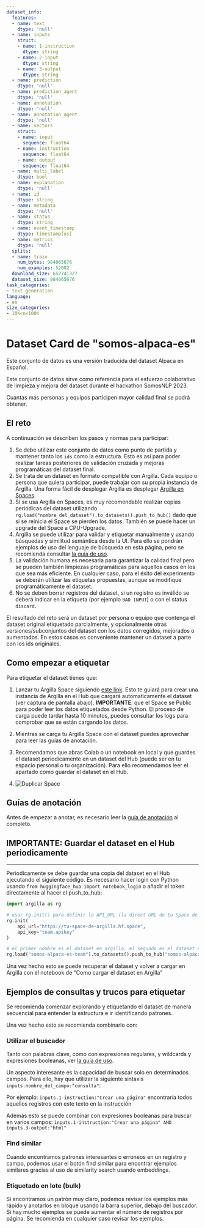 ```yaml
---
dataset_info:
  features:
  - name: text
    dtype: 'null'
  - name: inputs
    struct:
    - name: 1-instruction
      dtype: string
    - name: 2-input
      dtype: string
    - name: 3-output
      dtype: string
  - name: prediction
    dtype: 'null'
  - name: prediction_agent
    dtype: 'null'
  - name: annotation
    dtype: 'null'
  - name: annotation_agent
    dtype: 'null'
  - name: vectors
    struct:
    - name: input
      sequence: float64
    - name: instruction
      sequence: float64
    - name: output
      sequence: float64
  - name: multi_label
    dtype: bool
  - name: explanation
    dtype: 'null'
  - name: id
    dtype: string
  - name: metadata
    dtype: 'null'
  - name: status
    dtype: string
  - name: event_timestamp
    dtype: timestamp[us]
  - name: metrics
    dtype: 'null'
  splits:
  - name: train
    num_bytes: 984065676
    num_examples: 52002
  download_size: 652741327
  dataset_size: 984065676
task_categories:
- text-generation
language:
- es
size_categories:
- 10K<n<100K
---
```

# Dataset Card de "somos-alpaca-es"

Este conjunto de datos es una versión traducida del dataset Alpaca en Español. 

Este conjunto de datos sirve como referencia para el esfuerzo colaborativo de limpieza y mejora del dataset durante el hackathon SomosNLP 2023.

Cuantas más personas y equipos participen mayor calidad final se podrá obtener. 

## El reto

A continuación se describen los pasos y normas para participar:

1. Se debe utilizar este conjunto de datos como punto de partida y mantener tanto los `ids` como la estructura. Esto es así para poder realizar tareas posteriores de validación cruzada y mejoras programáticas del dataset final.
2. Se trata de un dataset en formato compatible con Argilla. Cada equipo o persona que quiera participar, puede trabajar con su propia instancia de Argilla. Una forma fácil de desplegar Argilla es desplegar [Argilla en Spaces](https://huggingface.co/new-space?template=argilla/argilla-template-space).
3. Si se usa Argilla en Spaces, es muy recomendable realizar copias periódicas del dataset utilizando `rg.load("nombre_del_dataset").to_datasets().push_to_hub()` dado que si se reinicia el Space se pierden los datos. También se puede hacer un upgrade del Space a CPU-Upgrade.
4. Argilla se puede utilizar para validar y etiquetar manualmente y usando búsquedas y similitud semántica desde la UI. Para ello se pondrán ejemplos de uso del lenguaje de búsqueda en esta página, pero se recomienda consultar [la guía de uso](https://docs.argilla.io/en/latest/guides/query_datasets.html).
5. La validación humana es necesaria para garantizar la calidad final pero se pueden también limpiezas programáticas para aquellos casos en los que sea más eficiente. En cualquier caso, para el éxito del experimento se deberán utilizar las etiquetas propuestas, aunque se modifique programáticamente el dataset.
6. No se deben borrar registros del dataset, si un registro es inválido se deberá indicar en la etiqueta (por ejemplo `BAD INPUT`) o con el status `discard`.

El resultado del reto será un dataset por persona o equipo que contenga el dataset original etiquetado parcialmente, y opcionalmente otras versiones/subconjuntos del dataset con los datos corregidos, mejorados o aumentados. En estos casos es conveniente mantener un dataset a parte con los ids originales.

## Como empezar a etiquetar

Para etiquetar el dataset tienes que:

1. Lanzar tu Argilla Space siguiendo [este link](https://huggingface.co/spaces/somosnlp/somos-alpaca-es?duplicate=true). Esto te guiará para crear una instancia de Argilla en el Hub que cargará automaticamente el dataset (ver captura de pantalla abajo). **IMPORTANTE**: que el Space se Public para poder leer los datos etiquetados desde Python. El proceso de carga puede tardar hasta 10 minutos, puedes consultar los logs para comprobar que se están cargando los datos.
2. Mientras se carga tu Argilla Space con el dataset puedes aprovechar para leer las guías de anotación.
3. Recomendamos que abras Colab o un notebook en local y que guardes el dataset periodicamente en un dataset del Hub (puede ser en tu espacio personal o tu organización). Para ello recomendamos leer el apartado como guardar el dataset en el Hub.

4. ![Duplicar Space](duplicar-space.png)

## Guías de anotación

Antes de empezar a anotar, es necesario leer la [guía de anotación](guia-de-anotacion.md) al completo.

## IMPORTANTE: Guardar el dataset en el Hub periodicamente

***
Periodicamente se debe guardar una copia del dataset en el Hub ejecutando el siguiente código. Es necesario hacer login con Python usando `from huggingface_hub import notebook_login` o añadir el token directamente al hacer el push_to_hub:

```python
import argilla as rg

# usar rg.init() para definir la API_URL (la direct URL de tu Space de Argilla) y API_KEY
rg.init(
    api_url="https://tu-space-de-argilla.hf.space",
    api_key="team.apikey"
)

# el primer nombre es el dataset en argilla, el segundo es el dataset en el Hub.
rg.load("somos-alpaca-es-team").to_datasets().push_to_hub("somos-alpaca-es", token="TU TOKEN WRITE EN SETTINGS HUB. NO NECESARIO SI HAS HECHO LOGIN") 
```

Una vez hecho esto se puede recuperar el dataset y volver a cargar en Argilla con el notebook de "Como cargar el dataset en Argilla"

## Ejemplos de consultas y trucos para etiquetar

Se recomienda comenzar explorando y etiquetando el dataset de manera secuencial para entender la estructura e ir identificando patrones.

Una vez hecho esto se recomienda combinarlo con:

### Utilizar el buscador

Tanto con palabras clave, como con expresiones regulares, y wildcards y expresiones booleanas, ver [la guía de uso](https://docs.argilla.io/en/latest/guides/query_datasets.html).

Un aspecto interesante es la capacidad de buscar solo en determinados campos. Para ello, hay que utilizar la siguiente sintaxis `inputs.nombre_del_campo:"consulta"`:

Por ejemplo: `inputs.1-instruction:"Crear una página"` encontraría todos aquellos registros con este texto en la instrucción

Además esto se puede combinar con expresiones booleanas para buscar en varios campos: `inputs.1-instruction:"Crear una página" AND inputs.3-output:"html"`

### Find similar
Cuando encontramos patrones interesantes o erroneos en un registro y campo, podemos usar el botón find similar para encontrar ejemplos similares gracias al uso de similarity search usando embeddings.

### Etiquetado en lote (bulk)
Si encontramos un patrón muy claro, podemos revisar los ejemplos más rápido y anotarlos en bloque usando la barra superior, debajo del buscador. Si hay mucho ejemplos se puede aumentar el número de registros por página. Se recomienda en cualquier caso revisar los ejemplos.
